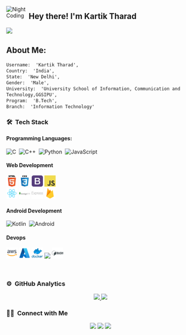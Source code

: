 <img alt="Night Coding" src="https://i.pinimg.com/originals/b9/37/12/b9371273ae94a946e92074d1b9696680.gif" width='60' align="left"/><h2>Hey there! I'm Kartik Tharad</h2>

![](https://komarev.com/ghpvc/?username=Kartiktharad&color=dc143c)

## About Me:  

    Username:  'Kartik Tharad',
    Country:  'India',
    State:  'New Delhi',
    Gender:  'Male',
    University:  'University School of Information, Communication and Technology,GGSIPU',
    Program:  'B.Tech',
    Branch:  'Information Technology'

### 🛠 &nbsp;Tech Stack 

#### Programming Languages:  

![C](https://img.shields.io/badge/-C-05122A?style=flat&logo=C&logoColor=A8B9CC)&nbsp;
![C++](https://img.shields.io/badge/-C++-05122A?style=flat&logo=C%2B%2B&logoColor=00599C)&nbsp;
![Python](https://img.shields.io/badge/-Python-05122A?style=flat&logo=python)&nbsp;
![JavaScript](https://img.shields.io/badge/-JavaScript-05122A?style=flat&logo=javascript)&nbsp;

#### Web Development  

<code><img height="30" src="https://raw.githubusercontent.com/github/explore/80688e429a7d4ef2fca1e82350fe8e3517d3494d/topics/html/html.png"></code>
<code><img height="30" src="https://raw.githubusercontent.com/github/explore/80688e429a7d4ef2fca1e82350fe8e3517d3494d/topics/css/css.png"></code>
<code><img height="30" src="https://raw.githubusercontent.com/github/explore/80688e429a7d4ef2fca1e82350fe8e3517d3494d/topics/bootstrap/bootstrap.png"></code>
<code><img height="30" src="https://raw.githubusercontent.com/github/explore/80688e429a7d4ef2fca1e82350fe8e3517d3494d/topics/javascript/javascript.png"></code>  
<code><img height="30" src="https://raw.githubusercontent.com/github/explore/80688e429a7d4ef2fca1e82350fe8e3517d3494d/topics/react/react.png"></code>
<code><img height="30" src="https://raw.githubusercontent.com/github/explore/80688e429a7d4ef2fca1e82350fe8e3517d3494d/topics/mongodb/mongodb.png"></code>
<code><img height="30" src="https://raw.githubusercontent.com/github/explore/80688e429a7d4ef2fca1e82350fe8e3517d3494d/topics/express/express.png"></code>
<code><img height="30" src="https://raw.githubusercontent.com/github/explore/80688e429a7d4ef2fca1e82350fe8e3517d3494d/topics/firebase/firebase.png"></code>

#### Android Development  
![Kotlin](https://img.shields.io/badge/-Kotlin-05122A?style=flat&logo=Kotlin)&nbsp;
![Android](https://img.shields.io/badge/-Android-05122A?style=flat&logo=Android)&nbsp;

#### Devops
<code><img height="30" src="https://raw.githubusercontent.com/github/explore/80688e429a7d4ef2fca1e82350fe8e3517d3494d/topics/aws/aws.png"></code>
<code><img height="30" src="https://raw.githubusercontent.com/github/explore/80688e429a7d4ef2fca1e82350fe8e3517d3494d/topics/azure/azure.png"></code>
<code><img height="30" src="https://raw.githubusercontent.com/github/explore/80688e429a7d4ef2fca1e82350fe8e3517d3494d/topics/docker/docker.png"></code>
<code><img height="30" src="https://www.vectorlogo.zone/logos/google_cloud/google_cloud-icon.svg"></code>
<code><img height="30" src="https://raw.githubusercontent.com/github/explore/80688e429a7d4ef2fca1e82350fe8e3517d3494d/topics/bash/bash.png"></code>

<br/>  

### ⚙️ &nbsp;GitHub Analytics

<p align="center">
<a href="https://github.com/Kartiktharad">
  <img height="180em" src="https://github-readme-stats-eight-theta.vercel.app/api?username=Kartiktharad&show_icons=true&theme=algolia&include_all_commits=true&count_private=true"/>
  <img height="180em" src="https://github-readme-stats.vercel.app/api/top-langs/?username=Kartiktharad&layout=compact&hide=html,jupyter%20notebook,vhdl"/>
</a>
</p>

### 🤝🏻 &nbsp;Connect with Me

<p align="center">
<a href="https://kartiktharad.github.io/My-Resume/"><img src="https://img.shields.io/badge/-kartiktharad.github.io-3423A6?style=flat&logo=Google-Chrome&logoColor=white"/></a>
<a href="https://www.linkedin.com/in/kartik-tharad/"><img src="https://img.shields.io/badge/-Kartik%20Tharad-0077B5?style=flat&logo=Linkedin&logoColor=white"/></a>
<a href="https://wa.me/919710005866"><img src="https://img.shields.io/badge/-Whatsapp-8fce00?style=flat&logo=Whatsapp&logoColor=white"/></a>
</p>

